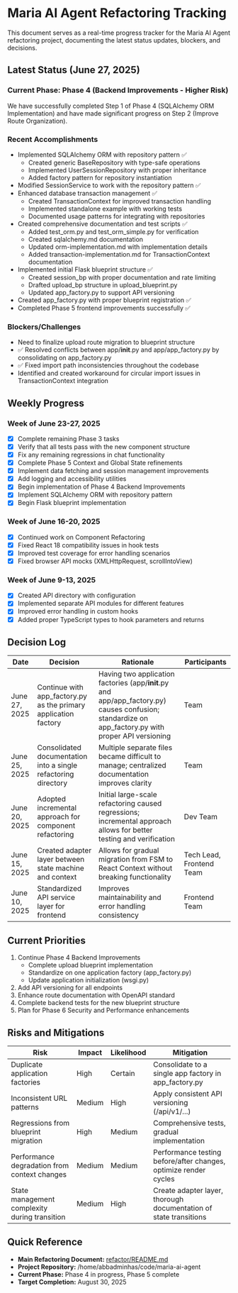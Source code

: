 # Maria AI Agent Refactoring Tracking

This document serves as a real-time progress tracker for the Maria AI Agent refactoring project, documenting the latest status updates, blockers, and decisions.

## Latest Status (June 27, 2025)

### Current Phase: Phase 4 (Backend Improvements - Higher Risk)
We have successfully completed Step 1 of Phase 4 (SQLAlchemy ORM Implementation) and have made significant progress on Step 2 (Improve Route Organization).

### Recent Accomplishments
- Implemented SQLAlchemy ORM with repository pattern ✅
  - Created generic BaseRepository with type-safe operations
  - Implemented UserSessionRepository with proper inheritance
  - Added factory pattern for repository instantiation
- Modified SessionService to work with the repository pattern ✅
- Enhanced database transaction management ✅
  - Created TransactionContext for improved transaction handling
  - Implemented standalone example with working tests
  - Documented usage patterns for integrating with repositories
- Created comprehensive documentation and test scripts ✅
  - Added test_orm.py and test_orm_simple.py for verification
  - Created sqlalchemy.md documentation
  - Updated orm-implementation.md with implementation details
  - Added transaction-implementation.md for TransactionContext documentation
- Implemented initial Flask blueprint structure ✅
  - Created session_bp with proper documentation and rate limiting
  - Drafted upload_bp structure in upload_blueprint.py
  - Updated app_factory.py to support API versioning
- Created app_factory.py with proper blueprint registration ✅
- Completed Phase 5 frontend improvements successfully ✅

### Blockers/Challenges
- Need to finalize upload route migration to blueprint structure
- ✅ Resolved conflicts between app/__init__.py and app/app_factory.py by consolidating on app_factory.py
- ✅ Fixed import path inconsistencies throughout the codebase
- Identified and created workaround for circular import issues in TransactionContext integration

## Weekly Progress

### Week of June 23-27, 2025
- [x] Complete remaining Phase 3 tasks
- [x] Verify that all tests pass with the new component structure
- [x] Fix any remaining regressions in chat functionality
- [x] Complete Phase 5 Context and Global State refinements
- [x] Implement data fetching and session management improvements
- [x] Add logging and accessibility utilities
- [x] Begin implementation of Phase 4 Backend Improvements
- [x] Implement SQLAlchemy ORM with repository pattern
- [x] Begin Flask blueprint implementation

### Week of June 16-20, 2025
- [x] Continued work on Component Refactoring
- [x] Fixed React 18 compatibility issues in hook tests
- [x] Improved test coverage for error handling scenarios
- [x] Fixed browser API mocks (XMLHttpRequest, scrollIntoView)

### Week of June 9-13, 2025
- [x] Created API directory with configuration
- [x] Implemented separate API modules for different features
- [x] Improved error handling in custom hooks
- [x] Added proper TypeScript types to hook parameters and returns

## Decision Log

| Date | Decision | Rationale | Participants |
|------|----------|-----------|--------------|
| June 27, 2025 | Continue with app_factory.py as the primary application factory | Having two application factories (app/__init__.py and app/app_factory.py) causes confusion; standardize on app_factory.py with proper API versioning | Team |
| June 25, 2025 | Consolidated documentation into a single refactoring directory | Multiple separate files became difficult to manage; centralized documentation improves clarity | Team |
| June 20, 2025 | Adopted incremental approach for component refactoring | Initial large-scale refactoring caused regressions; incremental approach allows for better testing and verification | Dev Team |
| June 15, 2025 | Created adapter layer between state machine and context | Allows for gradual migration from FSM to React Context without breaking functionality | Tech Lead, Frontend Team |
| June 10, 2025 | Standardized API service layer for frontend | Improves maintainability and error handling consistency | Frontend Team |

## Current Priorities

1. Continue Phase 4 Backend Improvements
   - Complete upload blueprint implementation
   - Standardize on one application factory (app_factory.py)
   - Update application initialization (wsgi.py)
2. Add API versioning for all endpoints
3. Enhance route documentation with OpenAPI standard
4. Complete backend tests for the new blueprint structure
5. Plan for Phase 6 Security and Performance enhancements

## Risks and Mitigations

| Risk | Impact | Likelihood | Mitigation |
|------|--------|------------|------------|
| Duplicate application factories | High | Certain | Consolidate to a single app factory in app_factory.py |
| Inconsistent URL patterns | Medium | High | Apply consistent API versioning (/api/v1/...) |
| Regressions from blueprint migration | High | Medium | Comprehensive tests, gradual implementation |
| Performance degradation from context changes | Medium | Medium | Performance testing before/after changes, optimize render cycles |
| State management complexity during transition | Medium | High | Create adapter layer, thorough documentation of state transitions |

## Quick Reference

- **Main Refactoring Document:** [refactor/README.md](/home/abbadminhas/code/maria-ai-agent/refactor/README.md)
- **Project Repository:** /home/abbadminhas/code/maria-ai-agent
- **Current Phase:** Phase 4 in progress, Phase 5 complete
- **Target Completion:** August 30, 2025
